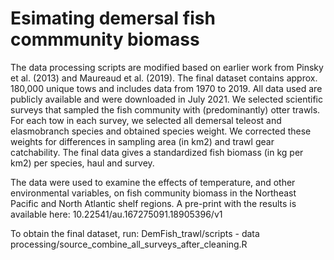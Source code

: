 # Esimating demersal fish commmunity biomass

The data processing scripts are modified based on earlier work from Pinsky et al. (2013) and Maureaud et al. (2019). The final dataset contains approx. 180,000 unique tows and includes data from 1970 to 2019. All data used are publicly available and were downloaded in July 2021. We selected scientific surveys that sampled the fish community with (predominantly) otter trawls. For each tow in each survey, we selected all demersal teleost and elasmobranch species and obtained species weight. We corrected these weights for differences in sampling area (in km2) and trawl gear catchability. The final data gives a standardized fish biomass (in kg per km2) per species, haul and survey. 

The data were used to examine the effects of temperature, and other environmental variables, on fish community biomass in the Northeast Pacific and North Atlantic shelf regions. A pre-print with the results is available here: 10.22541/au.167275091.18905396/v1

To obtain the final dataset, run: DemFish_trawl/scripts - data processing/source_combine_all_surveys_after_cleaning.R 

